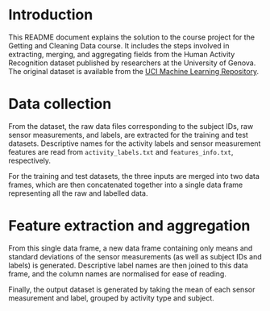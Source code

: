 
# Introduction

This README document explains the solution to the course project for the Getting and
Cleaning Data course.
It includes the steps involved in extracting, merging, and aggregating fields from the
Human Activity Recognition dataset published by researchers at the University of Genova.
The original dataset is available from the
[UCI Machine Learning Repository](https://archive.ics.uci.edu/ml/datasets/Human+Activity+Recognition+Using+Smartphones).


# Data collection

From the dataset, the raw data files corresponding to the subject IDs, raw sensor
measurements, and labels, are extracted for the training and test datasets.
Descriptive names for the activity labels and sensor measurement features are read from
`activity_labels.txt` and `features_info.txt`, respectively.

For the training and test datasets, the three inputs are merged into two data frames,
which are then concatenated together into a single data frame representing all the
raw and labelled data.


# Feature extraction and aggregation

From this single data frame, a new data frame containing only means and standard
deviations of the sensor measurements (as well as subject IDs and labels) is
generated.
Descriptive label names are then joined to this data frame, and the column names
are normalised for ease of reading.

Finally, the output dataset is generated by taking the mean of each sensor measurement
and label, grouped by activity type and subject.
